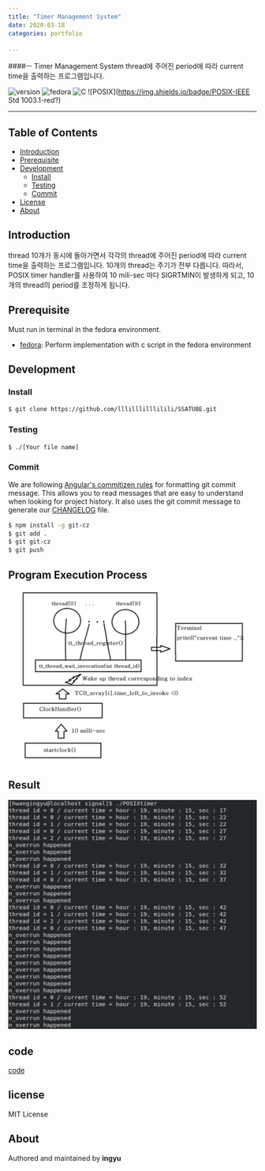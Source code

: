 ```yaml
---
title: "Timer Management System"
date: 2020-03-18
categories: portfolio

---
```

####ㅡ Timer Management System
thread에 주어진 period에 따라 current time을 출력하는 프로그램입니다.

![version](https://img.shields.io/badge/version-0.0.1-orange?)
![fedora](https://img.shields.io/badge/fedora-31-blue?logo=fedora)
![C](https://img.shields.io/badge/c-11-yellow?logo=c)
![POSIX](https://img.shields.io/badge/POSIX-IEEE Std 1003.1-red?)


---

## Table of Contents

- [Introduction](#introduction)
- [Prerequisite](#prerequisite)
- [Development](#development)
  - [Install](#install)
  - [Testing](#testing)
  - [Commit](#commit)
- [License](#license)
- [About](#about)

## Introduction
thread 10개가 동시에 돌아가면서 각각의 thread에 주어진 period에 따라 current time을 출력하는 프로그램입니다. 10개의 thread는 주기가 전부 다릅니다. 따라서, POSIX timer handler를 사용하여 10 mili-sec 마다 SIGRTMIN이 발생하게 되고, 10개의 thread의 period를 조정하게 됩니다.


## Prerequisite

Must run in terminal in the fedora environment.

- [fedora](https://getfedora.org/ko/workstation/download/): Perform implementation with c script in the fedora environment

## Development

### Install

```bash
$ git clone https://github.com/lllilllilllilili/SSATUBE.git
```
### Testing

```bash
$ ./[Your file name]
```

### Commit

We are following [Angular's commitizen rules](https://github.com/angular/angular.js/blob/master/DEVELOPERS.md#-git-commit-guidelines) for formatting git commit message. This allows you to read messages that are easy to understand when looking for project history. It also uses the git commit message to generate our [CHANGELOG](/CHANGELOG.md) file.
```bash
$ npm install -g git-cz
$ git add .
$ git git-cz
$ git push
```

## Program Execution Process
![](../assets/images/tmsprocess.PNG)

## Result
![](../assets/images/posix1.PNG)

## code
[code]

## license
MIT License

## About

Authored and maintained by **ingyu**


[jekyll-docs]: https://jekyllrb.com/docs/home
[jekyll-gh]:   https://github.com/jekyll/jekyll
[jekyll-talk]: https://talk.jekyllrb.com/
[code]: https://github.com/lllilllilllilili/hufs_projects/blob/master/SystemProgramming/TIMER.c